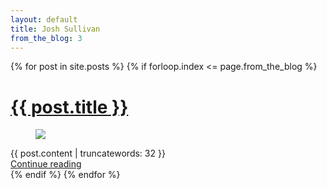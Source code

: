 ```yaml
---
layout: default
title: Josh Sullivan
from_the_blog: 3
---
```


{% for post in site.posts %}
{% if forloop.index <= page.from_the_blog %}
<div class="post_container">
  <h1><a href="{{ post.url }}">{{ post.title }}</a></h1>
  <figure>
    <a href="{{ post.url}}">
      <img src="/images/{{ post.image }}" />
    </a>
  </figure>
  {{ post.content | truncatewords: 32 }}
  <div class="read_more">
    <a href="{{ post.url}}">Continue reading</a>
  </div>
  <div class="clearfix"></div>
</div>
{% endif %}
{% endfor %}

